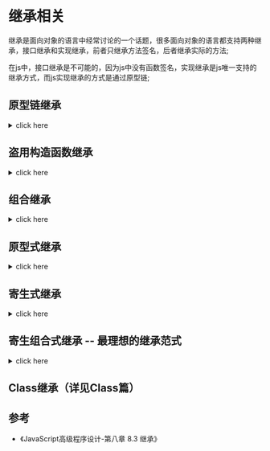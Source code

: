 # 继承相关


继承是面向对象的语言中经常讨论的一个话题，很多面向对象的语言都支持两种继承，接口继承和实现继承，前者只继承方法签名，后者继承实际的方法;

在js中，接口继承是不可能的，因为js中没有函数签名，实现继承是js唯一支持的继承方式，而js实现继承的方式是通过原型链;





## 原型链继承



<details>
<summary>click here</summary>

EMCA-262把原型链定义为EMCAScript的主要继承方式;

原型链是什么？
重温一下构造函数，原型，实例之间的关系：即所有的**构造函数**都会有一个**prototype**属性，而原型对象也都有一个属性**constructor指**向构造函数，所有的实例都有一个内部指针(\_\_proto\_\_)指向原型；如果这个原型是另一个构造函数的实例呢？那这个原型内部也会有一个指针(\_\_proto\_\_)指向他的原型，由此，就在实例和原型之间构造了一条原型链。

根据原型链的特性，我们可以将 子类型的**prototype** 指向 **超类型的实例**

这样，子类型就能够通过原型链查找，访问超类型的所有属性和方法

```javascript
/* 原型链继承 */
/* 实现 */
// 定义超类型构造函数
function Father() {
  this.colors = ["red", "green"];
}

// 定义子类型构造函数
function Son() {}

// 使子类型构造函数的 原型，指向 超类的实例
Son.prototype = new Father(); // 使Son的原型指向Father的实例

/* 使用 */
// 创建子类实例
const instance1 = new Son();
const instance2 = new Son();

console.log(Father.prototype.isPrototypeOf(instance1));
console.log(Father.prototype.isPrototypeOf(instance2));
```

<img src='/images/原型继承流程图.jpeg'>


<br>
<br>


**原型链继承问题1**，包含引用类型值的原型，包含引用类型值的原型属性会被所有实例共享；

在通过原型链实现继承时，原型实际上会变成另一个类型的实例，于是，原先的实例属性`(new Father()的属性)`也就变成现在的原型属性`instance1和instance2的原型属性`了

<br>

```javascript
// 修改 instance1 的引用属性值
instance1.colors.push("black");
console.log(instance1.colors); // [ 'red', 'green', 'black' ]
// 发现 instance2的属性值也会随之改变
console.log(instance2.colors); // [ 'red', 'green', 'black' ]
```

<br>

- 这个例子中的Father 构造函数定义了一个colors属性，该属性包含一个数组（引用类型值）。Father的每个实例都会有各自包含各自数组的colors属性；
- 当Son通过原型链继承了Father之后，Son.prototype就变成了Father的一个实例，因此它也拥有一个他自己的colors属性————就跟专门创建了一个 Son.prototype.colors属性一样；
- 但是结果是什么呢？结果是，Son 的所有实例都会共享这一个colors属性。当我们对instance1.colors的修改能够通过 instance2.colors反映出来；

<br>

**原型链继承问题2**：在创建子类型的实例时，不能向超类型的构造函数中传递参数。

准确点讲，是没有办法在不影响所有对象实例的情况下，给 超类型的构造函数传递参数

- 综上，实践中很少会单独使用原型链；




</details>




## 盗用构造函数继承


<details>
<summary>click here</summary>

> 为了解决原型包含引用类型导致的变量共享的问题，出现一种盗用构造函数实现继承的方式. 基本思路很简单：就是在子类构造函数中调用父类构造函数。因为毕竟函数就是在特定构造函数执行代码的简单对象，所以可以使用 `call` 或者 `apply` 方法，以新创建的对象为上下文执行父类构造函数。




```javascript

// 定义超类型构造函数
function Father() {
  this.colors = ["res", "green"];
}

// 定义子类型构造函数
function Son() {
// 当使用new操作符创建 Son的实例的时候
// 1. this指向 Son的实例
// 2. 会在实例上执行一边 超类型构造函数
  Father.call(this);
}

 const instance1 = new Son();
const instance2 = new Son();

 instance1.colors.push("pink");
instance2.colors        // ["res", "green"]
// 发现 instance2.colors 属性值并未受影响，解决了原型继承时，引用类型所带来的实例共享问题

```

与原型继承相比，借用构造函数有一个很大的优点，可以在子类构造函数中，向超类型构造函数传递参数

```javascript

function Father(name) {
  this.name = name;
}

function Son() {
  // 向父类构造函数传递参数 name
  Father.call(this, "Tom");
  // 为 Son 的实例设置 name 属性
  // 为避免 Father构造函数不会重写此处添加的子类属性，在调用超类型构造函数后添加自定义属性
  this.age = 25;
}

const instance1 = new Son();
console.log(instance1.name);  // ‘Tom’
console.log(instance1.age);   // 25

```


**总结:**

1. 缺点：
   1. 必须在构造函数中定义方法，因为函数不能重用;
   2. 子类无法访问定义在父类上的方法;
2. 优点 :
   1. 可向超类型传值；
   2. 可为子类型实例单独定义属性;

所以, 借用构造函数的方法也很少单独使用


</details>




## 组合继承

<details>
<summary>click here</summary>

组合继承(又称为伪经典继承), 组合了原型继承和盗用构造函数继承的优点，实现方法是使用原型链继承方法，使用盗用构造函数继承属性; 这样既可以讲方法放在原型上实现复用，同时实例又可以拥有自己的属性；




```javascript

function Super(name) {
  this.name = name;
}

function Sub(name) {
  Super.call(this, name);
}

Sub.prototype = new Super();
Sub.prototype.constructor = Sub; // 保证原型链


Sub.prototype.sayName = function () {
  console.log(this.name);
};

const instance1 = new Sub("instance1");
const instance2 = new Sub("instance2");

instance1.sayName();
instance2.sayName();


```


总结

1. 优点
   1. 结合原型链继承和借用构造函数继承;
   2. 解决原型链继承：实例引用类型属性共享 和 无法向超类型传值;
   3. 解决借用构造函数继承：代码不可复用问题;
   4. 同时，instanceof 和 isPrototypeOf() 也能够用于识别基于组合继承创建的对象；
2. 缺点：
   1. 无论什么情况下，都会调用两次超类型函数（详见组合式继承部分）；


综上: 组合式继承也是较常用的继承方法；


</details>



## 原型式继承


<details>
<summary>click here</summary>

原型继承，实现思路就是创建另一个对象的副本
以前是通过创建一个新的对象


**初代版本**： 借助原型可以基于已有的对象创建新对象，同时还不必因此创建自定义类型；
本质上，是对传入的对象执行了一次浅拷贝



```javascript

/* 原型式继承 - 初代版本 */

// 定义一个方法用来处理 被继承对象
function object(o) {
  function F() {}
  F.prototype = o;
  return new F();
}
```

object 在函数内部创建一个新的函数，将传入的对象赋值给新创建函数的 prototype 属性，返回这个新函数的实例;



```javascript
// 定义 被继承对象
const person = {
  name: "Tom",
  friends: ["Herry", "Merry"]
};

// 通过object方法创建 person 的实例
const instance1 = object(person);
const instance2 = object(person);

// 修改实例1 的引用属性值
instance1.friends.name = "Gua";
instance1.friends.push("cat");

// 实例2 的该属性值也随之改变
console.log(instance2.name); // 'Tom'
console.log(instance2.friends); // [ 'Herry', 'Merry', 'cat' ]
// 说明，实例1，2 的引用类型属性，还是共享的同一个属性值
```




ES5，通过增加 Object.create() 方法将原型式继承的概念规范化了。这个方法接收两个对象，作为新对象原型的对象，以及给新对象定义额外属性的对象(参数二可选)。以传入参数二的方式定义新属性的方式，会遮蔽原型上的同名属性。



```javascript

/* 原型式继承 - 现代方法 */

// 创建一个原始对象A
const person = {
  name: "Tom",
  friends: ["Herry", "Merry"]
};

// 创建对象A的实例，并定义实例自己的属性
const instance1 = Object.create(person, { sisters: ["miao"] });
const instance2 = Object.create(person);

// 修改实例1 的引用属性值
instance1.friends.push("cat");

// 实例2 的该属性值也随之改变
console.log(instance2.friends); // [ 'Herry', 'Merry', 'cat' ]
```

</details>



## 寄生式继承

<details>
<summary>click here</summary>

*实现思路*： 这种继承方法有些像封装一个工厂函数, 在这个工厂函数内部，首先利用原型式继承创建一个新的对象，继承自自传入的对象,然后在这个新的对象上添加属性、方法对其增强。


```javascript

/* 寄生式继承 */
// 要被继承的超类型
const person = {
  name: "Tom",
  friends: ["Herry", "Merry"]
};

// 前面的原型式继承函数，该函数并非必须的，任何能够返回新对象的函数都适用于此模式
// 该函数的目的是浅拷贝传入的对象，并返回
function object(o) {
  function F() {}
  F.prototype = o;
  return new F();
}

function createAnother(original) {
  const clone = Object.create(original);

  // 对新对象增强
  clone.sayHi = function() {
    console.log("hi");
  };
  return clone;
}

// 这里得到的 `instance1` 和 `instance2` ，即是对person进行浅拷贝，并且自定义了一些方法后的一个对象，与person相比，多了自定的方法而已
const instance1 = createAnother(person);
const instance2 = createAnother(person);
instance1.sayHi();
// 修改实例1 的引用属性值
// 因为是进行的浅拷贝，也就是说，超类型`person`, `instance1`, `instance2`, 都指向同一个内存地址，所以改动一个，另一个的属性值必然会受影响
instance1.friends.push("cat");

instance2.friends; // [ 'Herry', 'Merry', 'cat' ] // 改变了
```

</details>




## 寄生组合式继承 -- 最理想的继承范式


<details>
<summary>click here</summary>


组合继承实际上存在效率问题，最主要的效率问题是，父类构造函数始终会被调用至少两次，一次是为子类构造函数创建原型函数时，另一次是调用子类构造函数时; 另外一个问题是，在父类上定义的属性，同时存在于子类构造函数的原型 和 子类实例上;


回忆一下 组合继承的实现: 利用 **盗用构造函数**继承属性; 而利用 **原型链** 继承方法，具体代码实现，就是创建原型的实例，并将该实例赋值给子类的 prototype;

而寄生组合式继承，实现思路是将 这个利用原型链继承方法的步骤，改为创建父类原型的副本, 并重新构建子类和父类原型的副本之间的原型链关系 大概代码如下:


```javascript
/**
 * @des
 * @param {Object} son 子类型构造函数
 * @param {Object} father 超类型构造函数
 */
function inheritPrototype(son, father) {
  // 1. 创建超类型原型的一个副本
  const prototype = Object.create(father.prototype);
  // 2. 为创建的副本添加 constructor 属性， 从而弥补因重写原型而失去的默认的 constructor 属性
  prototype.constructor = son;
  // 3. 将新创建的对象（即超类型的副本），赋值给子类型的原型
  son.prototype = prototype;
}
```

使用该函数，去替换前面例子中，为子类型原型赋值的语句，完整版如下


```javascript
function Super(name) {}

Super.prototype.sayHello = function () {
  console.log('Hello Hello!')
}

function Son(name) {
  Super.call(this, name);
  this.name = name
}

inheritPrototype(Son, Super);

Son.prototype.sayName = function(name) {
  console.log(this.name)
}

const instance1 = new Son('Tom');
const instance2 = new Son('Lucus');

```




</details>

## Class继承（详见Class篇）


## 参考
- 《JavaScript高级程序设计-第八章 8.3 继承》




